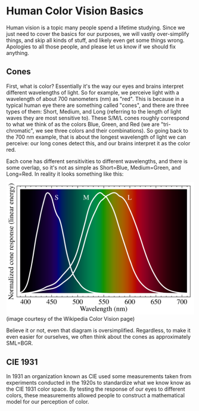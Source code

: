# Human Color Vision Basics

Human vision is a topic many people spend a lifetime studying. Since we just need to cover the
basics for our purposes, we will vastly over-simplify things, and skip all kinds of stuff, and
likely even get some things wrong. Apologies to all those people, and please let us know if we
should fix anything.

## Cones

First, what is color? Essentially it's the way our eyes and brains interpret different wavelengths
of light. So for example, we perceive light with a wavelength of about 700 nanometers (nm) as "red".
This is because in a typical human eye there are something called "cones", and there are three types
of them: Short, Medium, and Long (referring to the length of light waves they are most sensitive
to). These S/M/L cones roughly correspond to what we think of as the colors Blue, Green, and Red (we
are "tri-chromatic", we see three colors and their combinations). So going back to the 700 nm
example, that is about the longest wavelength of light we can perceive: our long cones detect this,
and our brains interpret it as the color red.

Each cone has different sensitivities to different wavelengths, and there is some overlap, so it's
not as simple as Short=Blue, Medium=Green, and Long=Red. In reality it looks something like this:

![Cones Spectrum](../images/cones-spectrum.svg)  
(image courtesy of the Wikipedia Color Vision page)

Believe it or not, even that diagram is oversimplified. Regardless, to make it even easier for
ourselves, we often think about the cones as approximately SML=BGR.

## CIE 1931

In 1931 an organization known as CIE used some measurements taken from experiments conducted in the
1920s to standardize what we know know as the CIE 1931 color space. By testing the response of our
eyes to different colors, these measurements allowed people to construct a mathematical model for
our perception of color.
